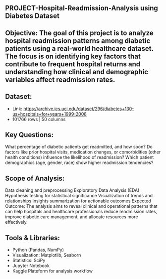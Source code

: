 ## PROJECT-Hospital-Readmission-Analysis using Diabetes Dataset

## Objective: The goal of this project is to analyze hospital readmission patterns among diabetic patients using a real-world healthcare dataset. The focus is on identifying key factors that contribute to frequent hospital returns and understanding how clinical and demographic variables affect readmission rates.

## Dataset:
- Link: https://archive.ics.uci.edu/dataset/296/diabetes+130-us+hospitals+for+years+1999-2008
- 101766 rows | 50 columns


## Key Questions:

What percentage of diabetic patients get readmitted, and how soon?
Do factors like prior hospital visits, medication changes, or comorbidities (other health conditions) influence the likelihood of readmission?
Which patient demographics (age, gender, race) show higher readmission tendencies?

## Scope of Analysis:

Data cleaning and preprocessing
Exploratory Data Analysis (EDA)
Hypothesis testing for statistical significance
Visualization of trends and relationships
Insights summarization for actionable outcomes
Expected Outcome: The analysis aims to reveal clinical and operational patterns that can help hospitals and healthcare professionals reduce readmission rates, improve diabetic care management, and allocate resources more effectively.

## Tools & Libraries:

- Python (Pandas, NumPy)
- Visualization: Matplotlib, Seaborn
- Statistics: SciPy
- Jupyter Notebook
- Kaggle Plateform for analysis workflow
